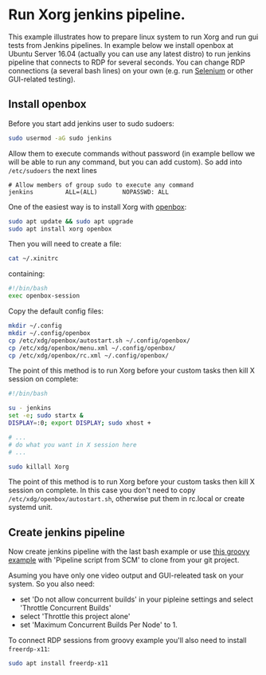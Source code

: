# Run Xorg jenkins pipeline.

This example illustrates how to prepare linux system to run Xorg and run gui tests from Jenkins pipelines. In example below we install openbox at Ubuntu Server 16.04 (actually you can use any latest distro) to run jenkins pipeline that connects to RDP for several seconds. You can change RDP connections (a several bash lines) on your own (e.g. run [Selenium](https://www.seleniumhq.org/) or other GUI-related testing).

## Install openbox

Before you start add jenkins user to sudo sudoers:
```bash
sudo usermod -aG sudo jenkins
```
Allow them to execute commands without password (in example bellow we will be able to run any command, but you can add custom). So add into `/etc/sudoers` the next lines
```
# Allow members of group sudo to execute any command
jenkins         ALL=(ALL)       NOPASSWD: ALL
```

One of the easiest way is to install Xorg with [openbox](http://openbox.org):
```bash
sudo apt update && sudo apt upgrade
sudo apt install xorg openbox
```
Then you will need to create a file:
```bash
cat ~/.xinitrc
```
containing:
```bash
#!/bin/bash
exec openbox-session
```
Copy the default config files:
```bash
mkdir ~/.config
mkdir ~/.config/openbox
cp /etc/xdg/openbox/autostart.sh ~/.config/openbox/
cp /etc/xdg/openbox/menu.xml ~/.config/openbox/
cp /etc/xdg/openbox/rc.xml ~/.config/openbox/
```
The point of this method is to run Xorg before your custom tasks then kill X session on complete:
```bash
#!/bin/bash

su - jenkins
set -e; sudo startx &
DISPLAY=:0; export DISPLAY; sudo xhost +

# ...
# do what you want in X session here
# ...

sudo killall Xorg
```
The point of this method is to run Xorg before your custom tasks then kill X session on complete. In this case you don't need to copy `/etc/xdg/openbox/autostart.sh`, otherwise put them in rc.local or create systemd unit.

## Create jenkins pipeline

Now create jenkins pipeline with the last bash example or use [this groovy example](https://github.com/alexanderbazhenoff/scripts-various/blob/master/jenkins/xorg-pipeline-example/xorg-jenkins-pipeline.groovy) with 'Pipeline script from SCM' to clone from your git project.

Asuming you have only one video output and GUI-releated task on your system. So you also need: 
- set 'Do not allow concurrent builds' in your pipleine settings and select 'Throttle Concurrent Builds'
- select 'Throttle this project alone'
- set 'Maximum Concurrent Builds Per Node' to 1.

To connect RDP sessions from groovy example you'll also need to install `freerdp-x11`:
```bash
sudo apt install freerdp-x11
```